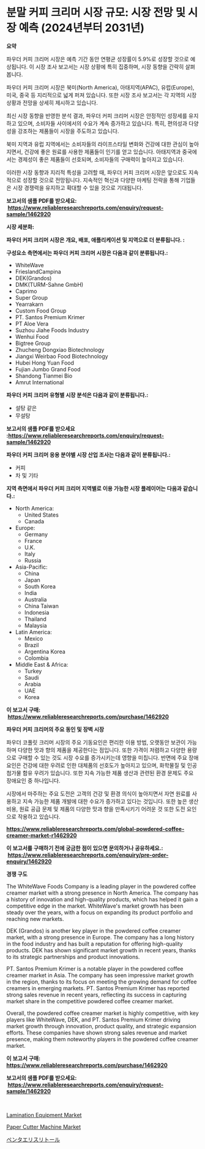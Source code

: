 <p><h1>분말 커피 크리머 시장 규모: 시장 전망 및 시장 예측 (2024년부터 2031년)</h1></p><p><strong>요약</strong></p>
<p><p>파우더 커피 크리머 시장은 예측 기간 동안 연평균 성장률이 5.9%로 성장할 것으로 예상됩니다. 이 시장 조사 보고서는 시장 상황에 특히 집중하며, 시장 동향을 간략히 살펴봅니다. </p><p>파우더 커피 크리머 시장은 북미(North America), 아태지역(APAC), 유럽(Europe), 미국, 중국 등 지리적으로 넓게 퍼져 있습니다. 또한 시장 조사 보고서는 각 지역의 시장 상황과 전망을 상세히 제시하고 있습니다.</p><p>최신 시장 동향을 반영한 분석 결과, 파우더 커피 크리머 시장은 안정적인 성장세를 유지하고 있으며, 소비자들 사이에서의 수요가 계속 증가하고 있습니다. 특히, 편의성과 다양성을 강조하는 제품들이 시장을 주도하고 있습니다. </p><p>북미 지역과 유럽 지역에서는 소비자들의 라이프스타일 변화와 건강에 대한 관심이 높아지면서, 건강에 좋은 원료를 사용한 제품들이 인기를 얻고 있습니다. 아태지역과 중국에서는 경제성이 좋은 제품들이 선호되며, 소비자들의 구매력이 높아지고 있습니다.</p><p>이러한 시장 동향과 지리적 특성을 고려할 때, 파우더 커피 크리머 시장은 앞으로도 지속적으로 성장할 것으로 전망됩니다. 지속적인 혁신과 다양한 마케팅 전략을 통해 기업들은 시장 경쟁력을 유지하고 확대할 수 있을 것으로 기대됩니다.</p></p>
<p><strong>보고서의 샘플 PDF를 받으세요: &nbsp;<a href="https://www.reliableresearchreports.com/enquiry/request-sample/1462920">https://www.reliableresearchreports.com/enquiry/request-sample/1462920</a></strong></p>
<p><strong>시장 세분화:</strong></p>
<p><strong> 파우더 커피 크리머 시장은 개요, 배포, 애플리케이션 및 지역으로 더 분류됩니다. :</strong></p>
<p><strong>구성요소 측면에서는 파우더 커피 크리머 시장은 다음과 같이 분류됩니다.:</strong></p>
<p><ul><li>WhiteWave</li><li>FrieslandCampina</li><li>DEK(Grandos)</li><li>DMK(TURM-Sahne GmbH)</li><li>Caprimo</li><li>Super Group</li><li>Yearrakarn</li><li>Custom Food Group</li><li>PT. Santos Premium Krimer</li><li>PT Aloe Vera</li><li>Suzhou Jiahe Foods Industry</li><li>Wenhui Food</li><li>Bigtree Group</li><li>Zhucheng Dongxiao Biotechnology</li><li>Jiangxi Weirbao Food Biotechnology</li><li>Hubei Hong Yuan Food</li><li>Fujian Jumbo Grand Food</li><li>Shandong Tianmei Bio</li><li>Amrut International</li></ul></p>
<p><strong> 파우더 커피 크리머 유형별 시장 분석은 다음과 같이 분류됩니다.:</strong></p>
<p><ul><li>설탕 같은</li><li>무설탕</li></ul></p>
<p><strong>보고서의 샘플 PDF를 받으세요 :<a href="https://www.reliableresearchreports.com/enquiry/request-sample/1462920">https://www.reliableresearchreports.com/enquiry/request-sample/1462920</a></strong></p>
<p><strong> 파우더 커피 크리머 응용 분야별 시장 산업 조사는 다음과 같이 분류됩니다.:</strong></p>
<p><ul><li>커피</li><li>차 및 기타</li></ul></p>
<p><strong>지역 측면에서 파우더 커피 크리머 지역별로 이용 가능한 시장 플레이어는 다음과 같습니다.:</strong></p>
<p><ul>
    <li>
        North America:
        <ul>
            <li>United States</li>
            <li>Canada</li>
        </ul>
    </li>
    <li>
        Europe:
        <ul>
            <li>Germany</li>
            <li>France</li>
            <li>U.K.</li>
            <li>Italy</li>
            <li>Russia</li>
        </ul>
    </li>
    <li>
        Asia-Pacific:
        <ul>
            <li>China</li>
            <li>Japan</li>
            <li>South Korea</li>
            <li>India</li>
            <li>Australia</li>
            <li>China Taiwan</li>
            <li>Indonesia</li>
            <li>Thailand</li>
            <li>Malaysia</li>
        </ul>
    </li>
    <li>
        Latin America:
        <ul>
            <li>Mexico</li>
            <li>Brazil</li>
            <li>Argentina Korea</li>
            <li>Colombia</li>
        </ul>
    </li>
    <li>
        Middle East & Africa:
        <ul>
            <li>Turkey</li>
            <li>Saudi</li>
            <li>Arabia</li>
            <li>UAE</li>
            <li>Korea</li>
        </ul>
    </li>
    </ul></p>
<p><strong>이 보고서 구매: &nbsp;<a href="https://www.reliableresearchreports.com/purchase/1462920">https://www.reliableresearchreports.com/purchase/1462920</a></strong></p>
<p><strong>파우더 커피 크리머의 주요 동인 및 장벽 시장</strong></p>
<p><p>파우더 코풀릿 크리머 시장의 주요 기동요인은 편리한 이용 방법, 오랫동안 보관이 가능하며 다양한 맛과 향의 제품을 제공한다는 점입니다. 또한 가격이 저렴하고 다양한 용량으로 구매할 수 있는 것도 시장 수요를 증가시키는데 영향을 미칩니다. 반면에 주요 장애요인은 건강에 대한 우려로 인한 대체품의 선호도가 높아지고 있으며, 화학물질 및 인공 첨가물 함유 우려가 있습니다. 또한 지속 가능한 제품 생산과 관련된 환경 문제도 주요 장애요인 중 하나입니다.</p><p>시장에서 마주하는 주요 도전은 고객의 건강 및 환경 의식이 높아지면서 자연 원료를 사용하고 지속 가능한 제품 개발에 대한 수요가 증가하고 있다는 것입니다. 또한 높은 생산 비용, 원료 공급 문제 및 제품의 다양한 맛과 향을 만족시키기 어려운 것 또한 도전 요인으로 작용하고 있습니다.</p></p>
<p><strong><a href="https://www.reliableresearchreports.com/global-powdered-coffee-creamer-market-r1462920">https://www.reliableresearchreports.com/global-powdered-coffee-creamer-market-r1462920</a></strong></p>
<p><strong>이 보고서를 구매하기 전에 궁금한 점이 있으면 문의하거나 공유하세요.: &nbsp;<a href="https://www.reliableresearchreports.com/enquiry/pre-order-enquiry/1462920">https://www.reliableresearchreports.com/enquiry/pre-order-enquiry/1462920</a></strong></p>
<p><strong>경쟁 구도</strong></p>
<p><p>The WhiteWave Foods Company is a leading player in the powdered coffee creamer market with a strong presence in North America. The company has a history of innovation and high-quality products, which has helped it gain a competitive edge in the market. WhiteWave's market growth has been steady over the years, with a focus on expanding its product portfolio and reaching new markets.</p><p>DEK (Grandos) is another key player in the powdered coffee creamer market, with a strong presence in Europe. The company has a long history in the food industry and has built a reputation for offering high-quality products. DEK has shown significant market growth in recent years, thanks to its strategic partnerships and product innovations.</p><p>PT. Santos Premium Krimer is a notable player in the powdered coffee creamer market in Asia. The company has seen impressive market growth in the region, thanks to its focus on meeting the growing demand for coffee creamers in emerging markets. PT. Santos Premium Krimer has reported strong sales revenue in recent years, reflecting its success in capturing market share in the competitive powdered coffee creamer market.</p><p>Overall, the powdered coffee creamer market is highly competitive, with key players like WhiteWave, DEK, and PT. Santos Premium Krimer driving market growth through innovation, product quality, and strategic expansion efforts. These companies have shown strong sales revenue and market presence, making them noteworthy players in the powdered coffee creamer market.</p></p>
<p><strong>이 보고서 구매: &nbsp; <a href="https://www.reliableresearchreports.com/purchase/1462920">https://www.reliableresearchreports.com/purchase/1462920</a></strong></p>
<p><strong>보고서의 샘플 PDF를 받으세요: &nbsp;<a href="https://www.reliableresearchreports.com/enquiry/request-sample/1462920">https://www.reliableresearchreports.com/enquiry/request-sample/1462920</a></strong><strong></strong></p>
<p>&nbsp;</p>
<p><p><a href="https://github.com/RickHolmes3/Market-Research-Report-List-4/blob/main/lamination-equipment-market.md">Lamination Equipment Market</a></p><p><a href="https://github.com/kathiaseamanalvaradovlprc2h/Market-Research-Report-List-2/blob/main/paper-cutter-machine-market.md">Paper Cutter Machine Market</a></p><p><a href="https://medium.com/@rebekaanderson14/%E3%83%9A%E3%83%B3%E3%82%BF%E3%82%A8%E3%83%AA%E3%82%B9%E3%83%AA%E3%83%88%E3%83%BC%E3%83%AB%E5%B8%82%E5%A0%B4%E3%81%AE%E3%83%A1%E3%83%88%E3%83%AA%E3%82%AF%E3%82%B9%E3%82%92%E8%A7%A3%E8%AA%AD%E3%81%99%E3%82%8B-%E5%B8%82%E5%A0%B4%E3%82%B7%E3%82%A7%E3%82%A2-%E3%83%88%E3%83%AC%E3%83%B3%E3%83%89-%E6%88%90%E9%95%B7%E3%83%91%E3%82%BF%E3%83%BC%E3%83%B3-9f4dbd99fb94">ペンタエリスリトール</a></p></p>